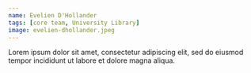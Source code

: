 ```yaml
---
name: Evelien D'Hollander
tags: [core team, University Library]
image: evelien-dhollander.jpeg
---
```


Lorem ipsum dolor sit amet, consectetur adipiscing elit, sed do eiusmod tempor incididunt ut labore et dolore magna aliqua.
